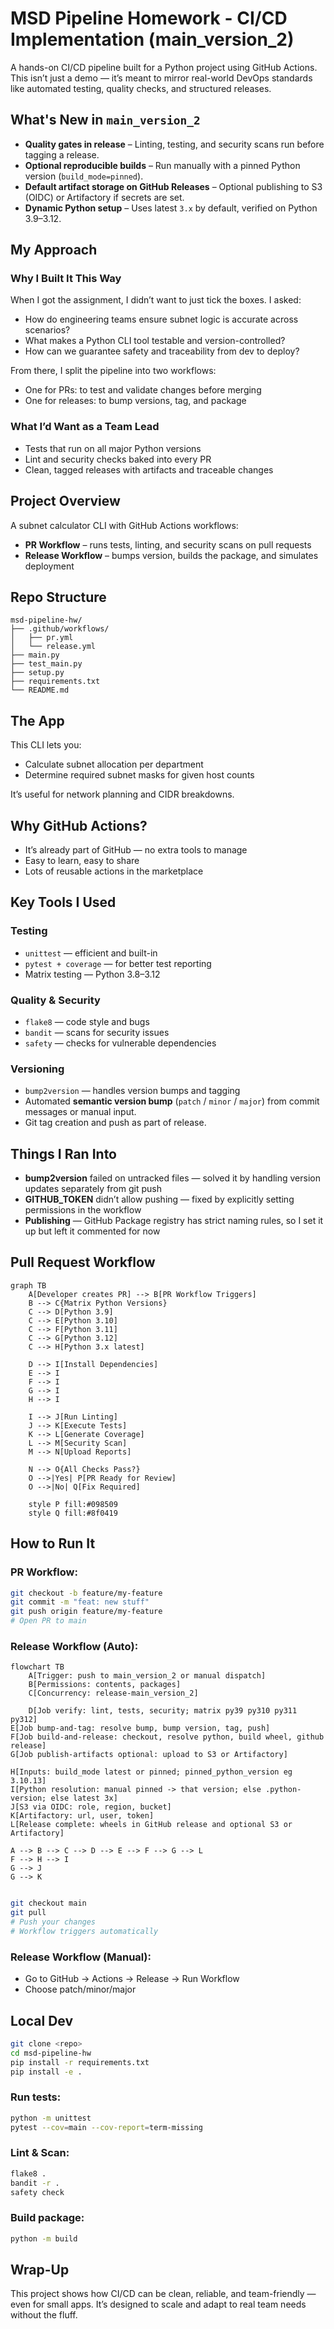 # MSD Pipeline Homework - CI/CD Implementation (main_version_2)

A hands-on CI/CD pipeline built for a Python project using GitHub Actions. This isn’t just a demo — it’s meant to mirror real-world DevOps standards like automated testing, quality checks, and structured releases.


## What's New in `main_version_2`
- **Quality gates in release** – Linting, testing, and security scans run before tagging a release.
- **Optional reproducible builds** – Run manually with a pinned Python version (`build_mode=pinned`).
- **Default artifact storage on GitHub Releases** – Optional publishing to S3 (OIDC) or Artifactory if secrets are set.
- **Dynamic Python setup** – Uses latest `3.x` by default, verified on Python 3.9–3.12.

## My Approach

### Why I Built It This Way

When I got the assignment, I didn’t want to just tick the boxes. I asked:

* How do engineering teams ensure subnet logic is accurate across scenarios?
* What makes a Python CLI tool testable and version-controlled?
* How can we guarantee safety and traceability from dev to deploy?

From there, I split the pipeline into two workflows:

* One for PRs: to test and validate changes before merging
* One for releases: to bump versions, tag, and package

### What I’d Want as a Team Lead

* Tests that run on all major Python versions
* Lint and security checks baked into every PR
* Clean, tagged releases with artifacts and traceable changes

## Project Overview

A subnet calculator CLI with GitHub Actions workflows:

* **PR Workflow** – runs tests, linting, and security scans on pull requests
* **Release Workflow** – bumps version, builds the package, and simulates deployment

## Repo Structure

```
msd-pipeline-hw/
├── .github/workflows/
│   ├── pr.yml
│   └── release.yml
├── main.py
├── test_main.py
├── setup.py
├── requirements.txt
└── README.md
```

## The App

This CLI lets you:

* Calculate subnet allocation per department
* Determine required subnet masks for given host counts

It’s useful for network planning and CIDR breakdowns.


## Why GitHub Actions?

* It’s already part of GitHub — no extra tools to manage
* Easy to learn, easy to share
* Lots of reusable actions in the marketplace

## Key Tools I Used

### Testing

* `unittest` — efficient and built-in
* `pytest + coverage` — for better test reporting
* Matrix testing — Python 3.8–3.12

### Quality & Security

* `flake8` — code style and bugs
* `bandit` — scans for security issues
* `safety` — checks for vulnerable dependencies

### Versioning

* `bump2version` — handles version bumps and tagging
* Automated **semantic version bump** (`patch` / `minor` / `major`) from commit messages or manual input.
* Git tag creation and push as part of release.

## Things I Ran Into

* **bump2version** failed on untracked files — solved it by handling version updates separately from git push
* **GITHUB\_TOKEN** didn’t allow pushing — fixed by explicitly setting permissions in the workflow
* **Publishing** — GitHub Package registry has strict naming rules, so I set it up but left it commented for now

## Pull Request Workflow

```mermaid
graph TB
    A[Developer creates PR] --> B[PR Workflow Triggers]
    B --> C{Matrix Python Versions}
    C --> D[Python 3.9]
    C --> E[Python 3.10]
    C --> F[Python 3.11]
    C --> G[Python 3.12]
    C --> H[Python 3.x latest]

    D --> I[Install Dependencies]
    E --> I
    F --> I
    G --> I
    H --> I

    I --> J[Run Linting]
    J --> K[Execute Tests]
    K --> L[Generate Coverage]
    L --> M[Security Scan]
    M --> N[Upload Reports]

    N --> O{All Checks Pass?}
    O -->|Yes| P[PR Ready for Review]
    O -->|No| Q[Fix Required]

    style P fill:#098509
    style Q fill:#8f0419
```

## How to Run It

### PR Workflow:

```bash
git checkout -b feature/my-feature
git commit -m "feat: new stuff"
git push origin feature/my-feature
# Open PR to main
```

### Release Workflow (Auto):
```mermaid
flowchart TB
    A[Trigger: push to main_version_2 or manual dispatch]
    B[Permissions: contents, packages]
    C[Concurrency: release-main_version_2]

    D[Job verify: lint, tests, security; matrix py39 py310 py311 py312]
E[Job bump-and-tag: resolve bump, bump version, tag, push]
F[Job build-and-release: checkout, resolve python, build wheel, github release]
G[Job publish-artifacts optional: upload to S3 or Artifactory]

H[Inputs: build_mode latest or pinned; pinned_python_version eg 3.10.13]
I[Python resolution: manual pinned -> that version; else .python-version; else latest 3x]
J[S3 via OIDC: role, region, bucket]
K[Artifactory: url, user, token]
L[Release complete: wheels in GitHub release and optional S3 or Artifactory]

A --> B --> C --> D --> E --> F --> G --> L
F --> H --> I
G --> J
G --> K


```


```bash
git checkout main
git pull
# Push your changes
# Workflow triggers automatically
```

### Release Workflow (Manual):

* Go to GitHub → Actions → Release → Run Workflow
* Choose patch/minor/major

## Local Dev

```bash
git clone <repo>
cd msd-pipeline-hw
pip install -r requirements.txt
pip install -e .
```

### Run tests:

```bash
python -m unittest
pytest --cov=main --cov-report=term-missing
```

### Lint & Scan:

```bash
flake8 .
bandit -r .
safety check
```

### Build package:

```bash
python -m build
```

## Wrap-Up

This project shows how CI/CD can be clean, reliable, and team-friendly — even for small apps. It’s designed to scale and adapt to real team needs without the fluff.
